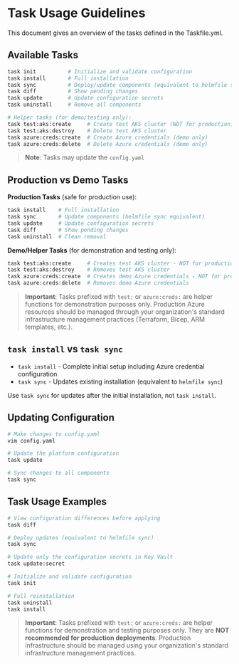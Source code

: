 # Task Usage Guidelines

This document gives an overview of the tasks defined in the Taskfile.yml.

## Available Tasks

```bash
task init          # Initialize and validate configuration
task install       # Full installation
task sync          # Deploy/update components (equivalent to helmfile sync)
task diff          # Show pending changes
task update        # Update configuration secrets
task uninstall     # Remove all components

# Helper tasks (for demo/testing only):
task test:aks:create     # Create test AKS cluster (NOT for production)
task test:aks:destroy    # Delete test AKS cluster
task azure:creds:create  # Create Azure credentials (demo only)
task azure:creds:delete  # Delete Azure credentials (demo only)
```

> **Note**: Tasks may update the `config.yaml`

## Production vs Demo Tasks

**Production Tasks** (safe for production use):

```bash
task install    # Full installation
task sync       # Update components (helmfile sync equivalent)
task update     # Update configuration secrets
task diff       # Show pending changes
task uninstall  # Clean removal
```

**Demo/Helper Tasks** (for demonstration and testing only):

```bash
task test:aks:create     # Creates test AKS cluster - NOT for production
task test:aks:destroy    # Removes test AKS cluster
task azure:creds:create  # Creates demo Azure credentials - NOT for production
task azure:creds:delete  # Removes demo Azure credentials
```

> **Important**: Tasks prefixed with `test:` or `azure:creds:` are helper functions for demonstration purposes only. Production Azure resources should be managed through your organization's standard infrastructure management practices (Terraform, Bicep, ARM templates, etc.).

## `task install` vs `task sync`

- `task install` - Complete initial setup including Azure credential configuration
- `task sync` - Updates existing installation (equivalent to `helmfile sync`)

Use `task sync` for updates after the initial installation, not `task install`.

## Updating Configuration

```bash
# Make changes to config.yaml
vim config.yaml

# Update the platform configuration
task update

# Sync changes to all components
task sync
```

## Task Usage Examples

```bash
# View configuration differences before applying
task diff

# Deploy updates (equivalent to helmfile sync)
task sync

# Update only the configuration secrets in Key Vault
task update:secret

# Initialize and validate configuration
task init

# Full reinstallation
task uninstall
task install
```

> **Important**: Tasks prefixed with `test:` or `azure:creds:` are helper functions for demonstration and testing purposes only. They are **NOT recommended for production deployments**. Production infrastructure should be managed using your organization's standard infrastructure management practices.

